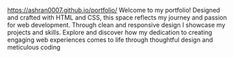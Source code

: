 https://ashran0007.github.io/portfolio/
Welcome to my portfolio! Designed and crafted with HTML and CSS, this space reflects my journey and passion for web development. Through clean and responsive design I showcase my projects and skills. Explore and discover how my dedication to creating engaging web experiences comes to life through thoughtful design and meticulous coding

